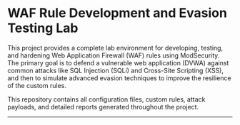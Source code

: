 # WAF Rule Development and Evasion Testing Lab

This project provides a complete lab environment for developing, testing, and hardening Web Application Firewall (WAF) rules using ModSecurity. The primary goal is to defend a vulnerable web application (DVWA) against common attacks like SQL Injection (SQLi) and Cross-Site Scripting (XSS), and then to simulate advanced evasion techniques to improve the resilience of the custom rules.

This repository contains all configuration files, custom rules, attack payloads, and detailed reports generated throughout the project.

---
